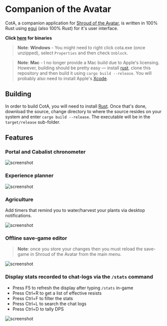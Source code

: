 # Companion of the Avatar

CotA, a companion application for [Shroud of the Avatar](https://www.shroudoftheavatar.com), is written in 100% Rust using [egui](https://github.com/emilk/egui) (also 100% Rust) for it's user interface.

**Click [here](https://github.com/Barugon/cota/releases) for binaries**

> **Note**: **Windows** - You might need to right click cota.exe (once unzipped), select `Properties` and then check `Unblock`.

<!-- intentional spacing -->

> **Note**: **Mac** - I no longer provide a Mac build due to Apple's licensing. However, building should be pretty easy — install [rust](https://www.rust-lang.org/tools/install), clone this repository and then build it using `cargo build --release`. You will probably also need to install Apple's [Xcode](https://developer.apple.com/download/all/?q=xcode).

## Building

In order to build CotA, you will need to install [Rust](https://www.rust-lang.org/). Once that's done, download the source, change directory to where the source resides on your system and enter `cargo build --release`. The executable will be in the `target/release` sub-folder.

## Features

### Portal and Cabalist chronometer

![screenshot](https://a4.pbase.com/o12/09/605909/1/166622004.h3PG5IhA.ScreenshotFrom20250311125529.png)

### Experience planner

![screenshot](https://a4.pbase.com/o12/09/605909/1/169657368.kKZqL4w3.Screenshotfrom20230415150803.png)

### Agriculture

Add timers that remind you to water/harvest your plants via desktop notifications.

![screenshot](https://a4.pbase.com/o12/09/605909/1/173475863.jbhPupmK.Screenshotfrom20230317234357.png)

### Offline save-game editor

> **Note**: once you store your changes then you must reload the save-game in Shroud of the Avatar from the main menu.

![screenshot](https://a4.pbase.com/o12/09/605909/1/170775639.MMl94QYP.Screenshotfrom20230317234519.png)

### Display stats recorded to chat-logs via the `/stats` command

- Press F5 to refresh the display after typing `/stats` in-game
- Press Ctrl+R to get a list of effective resists
- Press Ctrl+F to filter the stats
- Press Ctrl+L to search the chat logs
- Press Ctrl+D to tally DPS

![screenshot](https://a4.pbase.com/o12/09/605909/1/164136608.QBmjRKgr.Screenshotfrom20230317234632.png)
